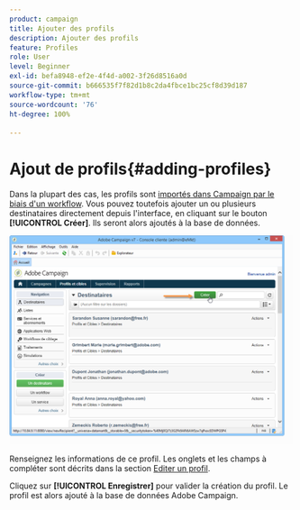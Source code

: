 ```yaml
---
product: campaign
title: Ajouter des profils
description: Ajouter des profils
feature: Profiles
role: User
level: Beginner
exl-id: befa8948-ef2e-4f4d-a002-3f26d8516a0d
source-git-commit: b666535f7f82d1b8c2da4fbce1bc25cf8d39d187
workflow-type: tm+mt
source-wordcount: '76'
ht-degree: 100%

---
```


# Ajout de profils{#adding-profiles}



Dans la plupart des cas, les profils sont [importés dans Campaign par le biais d&#39;un workflow](../../platform/using/import-export-workflows.md). Vous pouvez toutefois ajouter un ou plusieurs destinataires directement depuis l&#39;interface, en cliquant sur le bouton **[!UICONTROL Créer]**. Ils seront alors ajoutés à la base de données.

![](assets/s_ncs_user_profile_add.png)

Renseignez les informations de ce profil. Les onglets et les champs à compléter sont décrits dans la section [Editer un profil](../../platform/using/editing-a-profile.md).

Cliquez sur **[!UICONTROL Enregistrer]** pour valider la création du profil. Le profil est alors ajouté à la base de données Adobe Campaign.
